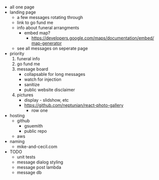 * all one page
* landing page
    * a few messages rotating through
    * link to go fund me
    * info about funeral arrangments 
        * embed map?
            * https://developers.google.com/maps/documentation/embed/map-generator
    *  see all messages on seperate page
* priority
    1. funeral info
    2. go fund me
    3. message board
        * collapsable for long messages 
        * watch for injection 
        * sanitize
        * public website disclaimer 
    4. pictures 
        * display - slidshow, etc
        * https://github.com/neptunian/react-photo-gallery
            * row one
* hosting
    * github
        * gsuemith
        * public repo
    * aws
* naming
    * mike-and-cecil.com
* TODO
    * unit tests
    * message dialog styling
    * message post lambda
    * message db
    
